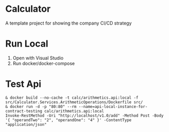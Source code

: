 # Calculator

A template project for showing the company CI/CD strategy

# Run Local
1. Open with Visual Studio
2. Run docker/docker-compose

# Test Api
```
& docker build --no-cache -t calc/arithmetics.api:local -f src/Calculator.Services.ArithmeticOperations/Dockerfile src/
& docker run -d -p "80:80" --rm --name=api-local-instance-for-contract-testing calc/arithmetics.api:local
Invoke-RestMethod -Uri "http://localhost/v1.0/add" -Method Post -Body '{ "operandTwo": "2", "operandOne": "4" }' -ContentType "application/json"
```
